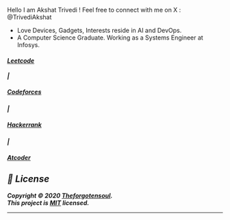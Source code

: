 Hello I am Akshat Trivedi ! 
Feel free to connect with me on X : @TrivediAkshat

 *    Love Devices, Gadgets,  Interests reside in AI and DevOps.
 *    A Computer Science Graduate. Working as a Systems Engineer at Infosys.

<p>
  <a href="https://leetcode.com/u/akshattrivedi9/">
    <h5>Leetcode<h5>
  </a>
      |
  <a href="https://codeforces.com/profile/akshattrivedi9">
    <h5>Codeforces</h5>
  </a>
      |
  <a href="https://www.hackerrank.com/profile/akshat_trivedi">
    <h5>Hackerrank</h5>
  </a>
      |
  <a href="https://atcoder.jp/users/Akshattrivedi9"> 
    <h5>Atcoder</h5>
  </a>
</p>

## 📝 License

Copyright © 2020 [Theforgotensoul](https://github.com/Theforgotensoul).<br />
This project is [MIT](https://github.com/TheForgotensoul/theforgotensoul/blob/master/LICENSE) licensed.

---
